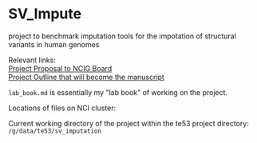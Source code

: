 # SV_Impute
project to benchmark imputation tools for the impotation of structural variants in human genomes

Relevant links: \
[Project Proposal to NCIG Board](<https://docs.google.com/document/d/1kotjFJI86qZz3PTGbJsK2hUQc9vtO0KzouX426ZW2uI/edit?usp=sharing>) \
[Project Outline that will become the manuscript](<https://docs.google.com/document/d/13Ug62GrY3RKd6AoOQfrVfWusoaQicKBtcgUPxR89NbQ/edit?usp=sharing>)

`lab_book.md` is essentially my "lab book" of working on the project.

Locations of files on NCI cluster:

Current working directory of the project within the te53 project directory: \
`/g/data/te53/sv_imputation`
